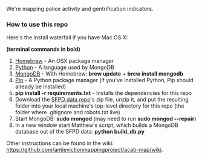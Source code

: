 We're mapping police activity and gentrification indicators.

### How to use this repo

Here's the install waterfall if you have Mac OS X:

**(terminal commands in bold)**

1. [Homebrew](http://brew.sh/) - An OSX package manager
2. [Python](https://www.python.org/downloads/) - A language used by MongoDB
3. [MongoDB](http://docs.mongodb.org/manual/tutorial/install-mongodb-on-os-x/) - With Homebrew: **brew update** + **brew install mongodb**
4. [Pip](https://pypi.python.org/pypi/pip) - A Python package manager (if you've installed Python, Pip should already be installed)
5. **pip install -r requirements.txt** - Installs the dependencies for this repo
6. Download the [SFPD data repo](https://github.com/antievictionmappingproject/sfpd-data)'s zip file, unzip it, and put the resulting folder into your local machine's top-level directory for this repo (the folder where .gitignore and robots.txt live)
7. Start MongoDB: **sudo mongod** (may need to run **sudo mongod --repair**)
8. In a new window start Matthew's script, which builds a MongoDB database out of the SFPD data: **python build_db.py**

Other instructions can be found in the wiki: https://github.com/antievictionmappingproject/acab-map/wiki.
